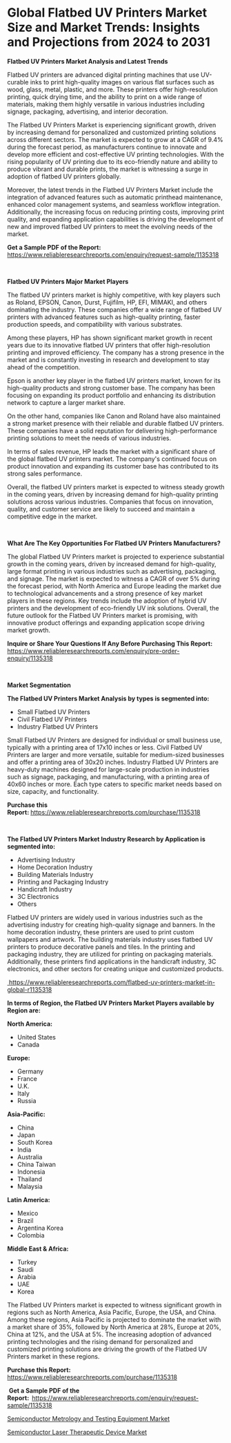 <p><h1>Global Flatbed UV Printers Market Size and Market Trends: Insights and Projections from 2024 to 2031</h1></p><p><strong>Flatbed UV Printers Market Analysis and Latest Trends</strong></p>
<p><p>Flatbed UV printers are advanced digital printing machines that use UV-curable inks to print high-quality images on various flat surfaces such as wood, glass, metal, plastic, and more. These printers offer high-resolution printing, quick drying time, and the ability to print on a wide range of materials, making them highly versatile in various industries including signage, packaging, advertising, and interior decoration.</p><p>The Flatbed UV Printers Market is experiencing significant growth, driven by increasing demand for personalized and customized printing solutions across different sectors. The market is expected to grow at a CAGR of 9.4% during the forecast period, as manufacturers continue to innovate and develop more efficient and cost-effective UV printing technologies. With the rising popularity of UV printing due to its eco-friendly nature and ability to produce vibrant and durable prints, the market is witnessing a surge in adoption of flatbed UV printers globally.</p><p>Moreover, the latest trends in the Flatbed UV Printers Market include the integration of advanced features such as automatic printhead maintenance, enhanced color management systems, and seamless workflow integration. Additionally, the increasing focus on reducing printing costs, improving print quality, and expanding application capabilities is driving the development of new and improved flatbed UV printers to meet the evolving needs of the market.</p></p>
<p><strong>Get a Sample PDF of the Report:&nbsp;</strong> <a href="https://www.reliableresearchreports.com/enquiry/request-sample/1135318">https://www.reliableresearchreports.com/enquiry/request-sample/1135318</a></p>
<p>&nbsp;</p>
<p><strong>Flatbed UV Printers Major Market Players</strong></p>
<p><p>The flatbed UV printers market is highly competitive, with key players such as Roland, EPSON, Canon, Durst, Fujifilm, HP, EFI, MIMAKI, and others dominating the industry. These companies offer a wide range of flatbed UV printers with advanced features such as high-quality printing, faster production speeds, and compatibility with various substrates.</p><p>Among these players, HP has shown significant market growth in recent years due to its innovative flatbed UV printers that offer high-resolution printing and improved efficiency. The company has a strong presence in the market and is constantly investing in research and development to stay ahead of the competition.</p><p>Epson is another key player in the flatbed UV printers market, known for its high-quality products and strong customer base. The company has been focusing on expanding its product portfolio and enhancing its distribution network to capture a larger market share.</p><p>On the other hand, companies like Canon and Roland have also maintained a strong market presence with their reliable and durable flatbed UV printers. These companies have a solid reputation for delivering high-performance printing solutions to meet the needs of various industries.</p><p>In terms of sales revenue, HP leads the market with a significant share of the global flatbed UV printers market. The company's continued focus on product innovation and expanding its customer base has contributed to its strong sales performance.</p><p>Overall, the flatbed UV printers market is expected to witness steady growth in the coming years, driven by increasing demand for high-quality printing solutions across various industries. Companies that focus on innovation, quality, and customer service are likely to succeed and maintain a competitive edge in the market.</p></p>
<p>&nbsp;</p>
<p><strong>What Are The Key Opportunities For Flatbed UV Printers Manufacturers?</strong></p>
<p><p>The global Flatbed UV Printers market is projected to experience substantial growth in the coming years, driven by increased demand for high-quality, large format printing in various industries such as advertising, packaging, and signage. The market is expected to witness a CAGR of over 5% during the forecast period, with North America and Europe leading the market due to technological advancements and a strong presence of key market players in these regions. Key trends include the adoption of hybrid UV printers and the development of eco-friendly UV ink solutions. Overall, the future outlook for the Flatbed UV Printers market is promising, with innovative product offerings and expanding application scope driving market growth.</p></p>
<p><strong>Inquire or Share Your Questions If Any Before Purchasing This Report:</strong> <a href="https://www.reliableresearchreports.com/enquiry/pre-order-enquiry/1135318">https://www.reliableresearchreports.com/enquiry/pre-order-enquiry/1135318</a></p>
<p>&nbsp;</p>
<p><strong>Market Segmentation</strong></p>
<p><strong>The Flatbed UV Printers Market Analysis by types is segmented into:</strong></p>
<p><ul><li>Small Flatbed UV Printers</li><li>Civil Flatbed UV Printers</li><li>Industry Flatbed UV Printers</li></ul></p>
<p><p>Small Flatbed UV Printers are designed for individual or small business use, typically with a printing area of 17x10 inches or less. Civil Flatbed UV Printers are larger and more versatile, suitable for medium-sized businesses and offer a printing area of 30x20 inches. Industry Flatbed UV Printers are heavy-duty machines designed for large-scale production in industries such as signage, packaging, and manufacturing, with a printing area of 40x60 inches or more. Each type caters to specific market needs based on size, capacity, and functionality.</p></p>
<p><strong>Purchase this Report:&nbsp;</strong><a href="https://www.reliableresearchreports.com/purchase/1135318">https://www.reliableresearchreports.com/purchase/1135318</a></p>
<p>&nbsp;</p>
<p><strong>The Flatbed UV Printers Market Industry Research by Application is segmented into:</strong></p>
<p><ul><li>Advertising Industry</li><li>Home Decoration Industry</li><li>Building Materials Industry</li><li>Printing and Packaging Industry</li><li>Handicraft Industry</li><li>3C Electronics</li><li>Others</li></ul></p>
<p><p>Flatbed UV printers are widely used in various industries such as the advertising industry for creating high-quality signage and banners. In the home decoration industry, these printers are used to print custom wallpapers and artwork. The building materials industry uses flatbed UV printers to produce decorative panels and tiles. In the printing and packaging industry, they are utilized for printing on packaging materials. Additionally, these printers find applications in the handicraft industry, 3C electronics, and other sectors for creating unique and customized products.</p></p>
<p><a href="https://www.reliableresearchreports.com/flatbed-uv-printers-market-in-global-r1135318">&nbsp;https://www.reliableresearchreports.com/flatbed-uv-printers-market-in-global-r1135318</a></p>
<p><strong>In terms of Region, the Flatbed UV Printers Market Players available by Region are:</strong></p>
<p>
    <p> <strong> North America: </strong>
        <ul>
            <li>United States</li>
            <li>Canada</li>
        </ul>
        </p> 
    <p> <strong> Europe: </strong>
        <ul>
            <li>Germany</li>
            <li>France</li>
            <li>U.K.</li>
            <li>Italy</li>
            <li>Russia</li>
        </ul>
        </p> 
    <p> <strong> Asia-Pacific: </strong>
        <ul>
            <li>China</li>
            <li>Japan</li>
            <li>South Korea</li>
            <li>India</li>
            <li>Australia</li>
            <li>China Taiwan</li>
            <li>Indonesia</li>
            <li>Thailand</li>
            <li>Malaysia</li>
        </ul>
        </p> 
    <p> <strong> Latin America: </strong>
        <ul>
            <li>Mexico</li>
            <li>Brazil</li>
            <li>Argentina Korea</li>
            <li>Colombia</li>
        </ul>
        </p> 
    <p> <strong> Middle East & Africa: </strong>
        <ul>
            <li>Turkey</li>
            <li>Saudi</li>
            <li>Arabia</li>
            <li>UAE</li>
            <li>Korea</li>
        </ul>
    </p>
    </p>
<p><p>The Flatbed UV Printers market is expected to witness significant growth in regions such as North America, Asia Pacific, Europe, the USA, and China. Among these regions, Asia Pacific is projected to dominate the market with a market share of 35%, followed by North America at 28%, Europe at 20%, China at 12%, and the USA at 5%. The increasing adoption of advanced printing technologies and the rising demand for personalized and customized printing solutions are driving the growth of the Flatbed UV Printers market in these regions.</p></p>
<p><strong>Purchase this Report: </strong><a href="https://www.reliableresearchreports.com/purchase/1135318">https://www.reliableresearchreports.com/purchase/1135318</a></p>
<p>&nbsp;<strong>Get a Sample PDF of the Report:&nbsp;&nbsp;</strong><a href="https://www.reliableresearchreports.com/enquiry/request-sample/1135318">https://www.reliableresearchreports.com/enquiry/request-sample/1135318</a></p>
<p><strong></strong></p>
<p><p><a href="https://view.publitas.com/reportprime-1/global-semiconductor-metrology-and-testing-equipment-industry-types-applications-market-players-regional-growth-analysis-and-future-scenarios-2024-2031/">Semiconductor Metrology and Testing Equipment Market</a></p><p><a href="https://view.publitas.com/reportprime-1/evaluating-global-semiconductor-laser-therapeutic-device-market-trends-and-growth-opportunities-by-region-type-electric-manual-others-and-application-cosmetic-ophthalmology-dentistry-surgery-others/">Semiconductor Laser Therapeutic Device Market</a></p></p>